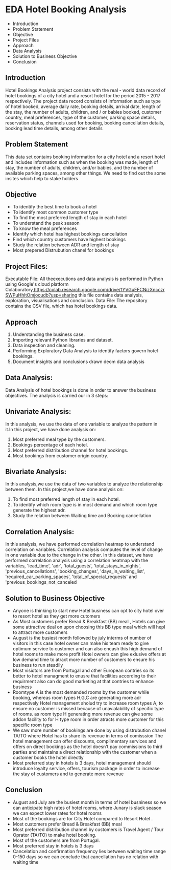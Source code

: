 # EDA Hotel Booking Analysis
- Introduction
- Problem Statement
- Objective
- Project Files
- Approach
- Data Analysis
- Solution to Business Objective
- Conclusion
## Introduction
Hotel Bookings Analysis project consists with the real - world data record of hotel bookings of a city hotel and a resort hotel for the period 2015 - 2017 respectively. The project data record consists of information such as type of hotel booked, average daily rate, booking details, arrival date, length of the stay, the number of adults, children, and / or babies booked, customer country, meal preferences, type of the customer, parking space details, reservation status, channels used for booking, booking cancellation details, booking lead time details, among other details
## Problem Statement 
This data set contains booking information for a city hotel and a resort hotel and includes information such as when the booking was made, length of stay, the number of adults, children, and/or babies, and the number of available parking spaces, among other things. We need to find out the some insites which help to stake holders
## Objective
- To identify the best time to book a hotel
- To identify most common customer type
- To find the most preferred length of stay in each hotel
- To understand the peak season
- To know the meal preferences
- Identify which hotel has highest bookings cancellation
- Find which country customers have highest bookings
- Study the relation between ADR and length of stay
- Most prepered Distrubution chanel for bookings
## Project Files:
Executable File: All theexecutions and data analysis is performed in Python using Google's cloud platform Colaboratory,https://colab.research.google.com/drive/1YVGuEFCNizXncczrSWPuHhItOmjocudb?usp=sharing this file contains data analysis, exploration, visualisations and conclusion.
Data File: The repository contains the CSV file, which has hotel bookings data.
## Approach
1. Understanding the business case.
2. Importing relevant Python libraries and dataset.
3. Data inspection and cleaning.
4. Performing Exploratory Data Analysis to identify factors govern hotel bookings.
5. Document insights and conclusions drawn deom data analysis
## Data Analysis:
Data Analysis of hotel bookings is done in order to answer the business objectives. The analysis is carried our in 3 steps:

## Univariate Analysis:
In this analysis, we use the data of one variable to analyze the pattern in it.In this project, we have done analysis on:
1. Most preferred meal type by the customers.
2. Bookings percentage of each hotel.
3. Most preferred distribution channel for hotel bookings.
4. Most bookings from customer origin country.
## Bivariate Analysis:
In this analysis,we use the data of two variables to analyze the relationship between them. In this project,we have done analysis on:
1. To find most preferred length of stay in each hotel.
2. To identify which room type is in most demand and which room type generate the highest adr.
3. Study the relation between Waiting time and  Booking cancellation
## Correlation Analysis:
In this analysis, we have performed correlation heatmap to understand correlation on variables. Correlation analysis computes the level of change in one variable due to the change in the other. In this dataset, we have performed correlation analysis using a correlation heatmap with the variables,
'lead_time', 'adr', 'total_guests', 'total_stays_in_nights', 'previous_cancellations', 'booking_changes', 'days_in_waiting_list', 'required_car_parking_spaces', 'total_of_special_requests' and 'previous_bookings_not_canceled

## Solution to Business Objective
- Anyone is thinking to start new Hotel business can opt to city hotel over to resort hotel as they get more cutomers
- As Most customers prefer Bread & Breakfast (BB) meal , Hotels can give some attractive deal on upon choosing this BB type meal which will hepl to attract more customers
- August is the busiest month followed by july interms of number of visitors in this case hotel owner can make his team ready to give optimum service to customer and can also encash this high demand of hotel rooms to make more profit Hotel owners can give exlusive offers at low demand time to atract more number of customers to ensure his business to run steadily
- Most visiotors are from Portugal and other European contries so its better to hotel managment to enusre that facilities according to their requirment also can do good marketing at that contries to enhance business
- Roomtype A is the most demanded rooms by the customer while booking, whereas room types H,G,C are generating more adr respectively Hotel management sholud try to increase room types A, to ensure no customer is missed because of unavialability of specific type of rooms. as room type H generating more revenue can give some addon facility to for H type room in order atracts more customer for this specific room type
- We saw more number of bookings are done by using distrubution chanel TA/TO where Hotel has to share its revenue in terms of comisssion The hotel management can offer discounts, complimentary services and offers on direct bookings as the hotel doesn’t pay commissions to third parties and maintains a direct relationship with the customer when a customer books the hotel directly
- Most preferred stay in hotels is 3 days, hotel management should introduce loyalty service, offers, tourism package in order to increase the stay of customers and to generate more revenue
## Conclusion
- August and July are the busiest month in terms of hotel busniness so we can anticipate high rates of hotel rooms, where Junary is slack season we can expect lower rates for hotel rooms
- Most of the bookings are for City Hotel compared to Resort Hotel .
- Most customers prefer Bread & Breakfast (BB) meal
- Most preferred distribution channel by customers is Travel Agent / Tour Oprator (TA/TO) to make hotel booking.
- Most of the customers are from Portugal.
- Most preferred stay in hotels is 3 days
- Cancelation and confirmation frequency lies between waiting time range 0-150 days so we can conclude that cancellation has no relation with waiting time
